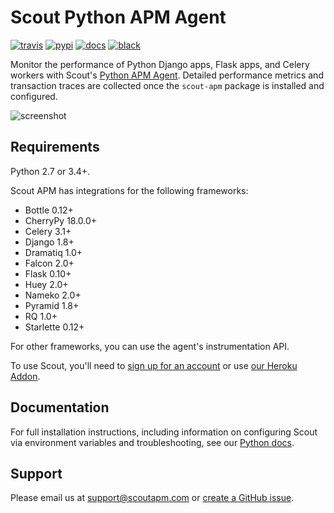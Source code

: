 # Scout Python APM Agent

[![travis](https://img.shields.io/travis/scoutapp/scout_apm_python/master.svg)](https://travis-ci.org/scoutapp/scout_apm_python)
[![pypi](https://img.shields.io/pypi/v/scout-apm.svg)](https://pypi.python.org/pypi/scout-apm)
[![docs](https://img.shields.io/badge/docs-read%20online-green.svg)](https://docs.scoutapm.com/#python-agent)
[![black](https://img.shields.io/badge/code%20style-black-000000.svg)](https://github.com/python/black)

Monitor the performance of Python Django apps, Flask apps, and Celery workers with Scout's [Python APM Agent](https://www.scoutapm.com). Detailed performance metrics and transaction traces are collected once the `scout-apm` package is installed and configured.

![screenshot](https://s3-us-west-1.amazonaws.com/scout-blog/python_monitoring_release/python_monitoring_screenshot.png)

## Requirements

Python 2.7 or 3.4+.

Scout APM has integrations for the following frameworks:

* Bottle 0.12+
* CherryPy 18.0.0+
* Celery 3.1+
* Django 1.8+
* Dramatiq 1.0+
* Falcon 2.0+
* Flask 0.10+
* Huey 2.0+
* Nameko 2.0+
* Pyramid 1.8+
* RQ 1.0+
* Starlette 0.12+

For other frameworks, you can use the agent's instrumentation API.

To use Scout, you'll need to
[sign up for an account](https://scoutapm.com/users/sign_up) or use
[our Heroku Addon](https://devcenter.heroku.com/articles/scout).

## Documentation

For full installation instructions, including information on configuring Scout
via environment variables and troubleshooting, see our
[Python docs](https://docs.scoutapm.com/#python-agent).

## Support

Please email us at support@scoutapm.com or [create a GitHub
issue](https://github.com/scoutapp/scout_apm_python/issues/).
